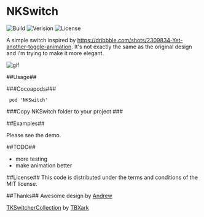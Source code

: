 # NKSwitch
 ![Build](https://travis-ci.org/NilStack/NKSwitch.svg)
 ![Verision](https://img.shields.io/badge/pod-v0.1.0-blue.svg)
 ![License](https://img.shields.io/badge/license-MIT-blue.svg)

A simple switch inspired by https://dribbble.com/shots/2309834-Yet-another-toggle-animation.  It's not exactly the same as the original design and i'm trying to make it more elegant.

 ![gif](https://db.tt/s6vMQYiN)

##Usage##

###Cocoapods###

     pod 'NKSwitch'

###Copy NKSwitch folder to your project ###

##Examples##

Please see the demo.

##TODO##
* more testing
* make animation better

##License##
This code is distributed under the terms and conditions of the MIT license.

##Thanks##
Awesome design by [Andrew](https://dribbble.com/andmironov)

[TKSwitcherCollection](https://github.com/TBXark/TKSwitcherCollection) by [TBXark](https://github.com/TBXark)
